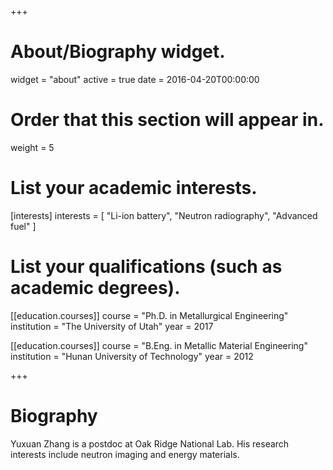 +++
# About/Biography widget.
widget = "about"
active = true
date = 2016-04-20T00:00:00

# Order that this section will appear in.
weight = 5

# List your academic interests.
[interests]
  interests = [
    "Li-ion battery",
    "Neutron radiography",
    "Advanced fuel"
  ]

# List your qualifications (such as academic degrees).
[[education.courses]]
  course = "Ph.D. in Metallurgical Engineering"
  institution = "The University of Utah"
  year = 2017

[[education.courses]]
  course = "B.Eng. in Metallic Material Engineering"
  institution = "Hunan University of Technology"
  year = 2012
 
+++

# Biography

Yuxuan Zhang is a postdoc at Oak Ridge National Lab. His research interests include neutron imaging and energy materials.
